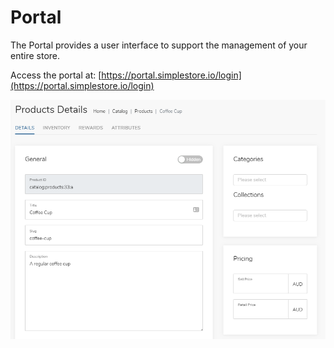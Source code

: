 # Portal

The Portal provides a user interface to support the management of your entire store.

Access the portal at: [https://portal.simplestore.io/login](https://portal.simplestore.io/login)

![](../../.gitbook/assets/image%20%286%29.png)

